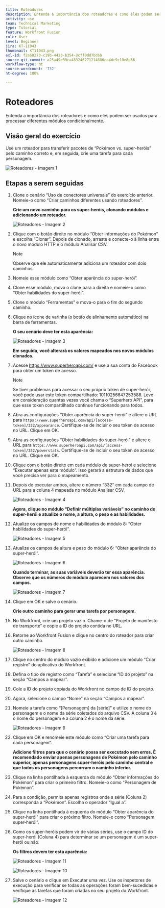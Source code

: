 ```yaml
---
title: Roteadores
description: Entenda a importância dos roteadores e como eles podem ser usados para processar diferentes módulos condicionalmente.
activity: use
team: Technical Marketing
type: Tutorial
feature: Workfront Fusion
role: User
level: Beginner
jira: KT-11043
thumbnail: KT11043.png
exl-id: f2a60273-c19b-4423-b354-8cff0dd7bd6b
source-git-commit: a25a49e59ca483246271214886ea4dc9c10e8d66
workflow-type: ht
source-wordcount: '732'
ht-degree: 100%

---
```


# Roteadores

Entenda a importância dos roteadores e como eles podem ser usados para processar diferentes módulos condicionalmente.

## Visão geral do exercício

Use um roteador para transferir pacotes de “Pokémon vs. super-heróis” pelo caminho correto e, em seguida, crie uma tarefa para cada personagem.

![Roteadores - Imagem 1](../12-exercises/assets/routers-walkthrough-1.png)

## Etapas a serem seguidas

1. Clone o cenário “Uso de conectores universais” do exercício anterior. Nomeie-o como “Criar caminhos diferentes usando roteadores”.

   **Crie um novo caminho para os super-heróis, clonando módulos e adicionando um roteador.**

   ![Roteadores - Imagem 2](../12-exercises/assets/routers-walkthrough-2.png)

1. Clique com o botão direito no módulo “Obter informações do Pokémon” e escolha “Clonar”. Depois de clonado, arraste e conecte-o à linha entre o novo módulo HTTP e o módulo Analisar CSV.

   >[!NOTE]
   >
   > Observe que ele automaticamente adiciona um roteador com dois caminhos.

1. Nomeie esse módulo como “Obter aparência do super-herói”.
1. Clone esse módulo, mova o clone para a direita e nomeie-o como “Obter habilidades do super-herói”.
1. Clone o módulo “Ferramentas” e mova-o para o fim do segundo caminho.
1. Clique no ícone de varinha (o botão de alinhamento automático) na barra de ferramentas.

   **O seu cenário deve ter esta aparência:**

   ![Roteadores - Imagem 3](../12-exercises/assets/routers-walkthrough-3.png)

   **Em seguida, você alterará os valores mapeados nos novos módulos clonados.**

1. Acesse <https://www.superheroapi.com/> e use a sua conta do Facebook para obter um token de acesso.

   >[!NOTE]
   >
   >Se tiver problemas para acessar o seu próprio token de super-herói, você pode usar este token compartilhado: 10110256647253588. Leve em consideração quantas vezes você chama o “Superhero API”, para que esse token compartilhado continue funcionando para todos.

1. Abra as configurações “Obter aparência do super-herói” e altere o URL para `https://www.superheroapi.com/api/[access- token]/332/appearance`. Certifique-se de incluir o seu token de acesso no URL. Clique em OK.
1. Abra as configurações “Obter habilidades do super-herói” e altere o URL para `https://www.superheroapi.com/api/[access- token]/332/powerstats`. Certifique-se de incluir o seu token de acesso no URL. Clique em OK.
1. Clique com o botão direito em cada módulo de super-herói e selecione “Executar apenas este módulo”. Isso gerará a estrutura de dados que você precisa ver para o mapeamento.
1. Depois de executar ambos, altere o número “332” em cada campo de URL para a coluna 4 mapeada no módulo Analisar CSV.

   ![Roteadores - Imagem 4](../12-exercises/assets/routers-walkthrough-4.png)

   **Agora, clique no módulo “Definir múltiplas variáveis” no caminho do super-herói e atualize o nome, a altura, o peso e as habilidades.**

1. Atualize os campos de nome e habilidades do módulo 8: “Obter habilidades do super-herói”.

   ![Roteadores - Imagem 5](../12-exercises/assets/routers-walkthrough-5.png)

1. Atualize os campos de altura e peso do módulo 6: “Obter aparência do super-herói”.

   ![Roteadores - Imagem 6](../12-exercises/assets/routers-walkthrough-6.png)

   **Quando terminar, as suas variáveis deverão ter essa aparência. Observe que os números do módulo aparecem nos valores dos campos.**

   ![Roteadores - Imagem 7](../12-exercises/assets/routers-walkthrough-7.png)

1. Clique em OK e salve o cenário.

   **Crie outro caminho para gerar uma tarefa por personagem.**

1. No Workfront, crie um projeto vazio. Chame-o de “Projeto de manifesto de transporte” e copie a ID do projeto contida no URL.
1. Retorne ao Workfront Fusion e clique no centro do roteador para criar outro caminho.

   ![Roteadores - Imagem 8](../12-exercises/assets/routers-walkthrough-8.png)

1. Clique no centro do módulo vazio exibido e adicione um módulo “Criar registro” do aplicativo do Workfront.
1. Defina o tipo de registro como “Tarefa” e selecione “ID do projeto” na seção “Campos a mapear”.
1. Cole a ID do projeto copiada do Workfront no campo de ID do projeto.
1. Agora, selecione o campo “Nome” na seção “Campos a mapear”.
1. Nomeie a tarefa como “[Personagem] da [série]” e utilize o nome do personagem e o nome da série coletados do arquivo CSV. A coluna 3 é o nome do personagem e a coluna 2 é o nome da série.

   ![Roteadores - Imagem 9](../12-exercises/assets/routers-walkthrough-9.png)

1. Clique em OK e renomeie este módulo como “Criar uma tarefa para cada personagem”.

   **Adicione filtros para que o cenário possa ser executado sem erros. É recomendado enviar apenas personagens de Pokémon pelo caminho superior, apenas personagens super-heróis pelo caminho central e que todos os personagens percorram o caminho inferior.**

1. Clique na linha pontilhada à esquerda do módulo “Obter informações do Pokémon” para criar o primeiro filtro. Nomeie-o como “Personagem de Pokémon”.
1. Para a condição, permita apenas registros onde a série (Coluna 2) corresponda a “Pokémon”. Escolha o operador “Igual a”.
1. Clique na linha pontilhada à esquerda do módulo “Obter aparência do super-herói” para criar o próximo filtro. Nomeie-o como “Personagem super-herói”.
1. Como os super-heróis podem vir de várias séries, use o campo ID do super-herói (Coluna 4) para determinar se um personagem é um super-herói ou não.

   **Os filtros devem ter esta aparência:**

   ![Roteadores - Imagem 11](../12-exercises/assets/routers-walkthrough-11.png)

   ![Roteadores - Imagem 10](../12-exercises/assets/routers-walkthrough-10.png)

1. Salve o cenário e clique em Executar uma vez. Use os inspetores de execução para verificar se todas as operações foram bem-sucedidas e verifique as tarefas que foram criadas no seu projeto do Workfront.

   ![Roteadores - Imagem 12](../12-exercises/assets/routers-walkthrough-12.png)
